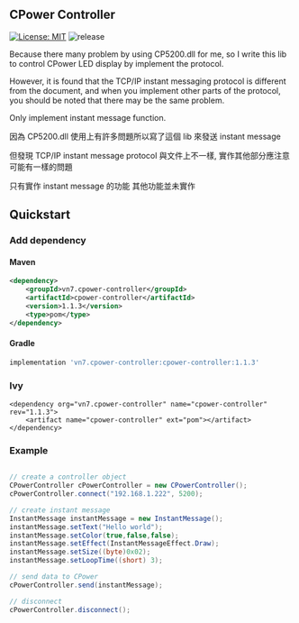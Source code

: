 ## CPower Controller

[![License: MIT](https://img.shields.io/badge/License-MIT-green.svg?style=for-the-badge)](https://github.com/vn7n24fzkq/CPower-Controller/blob/master/LICENSE)
![release](https://img.shields.io/github/v/release/vn7n24fzkq/CPower-Controller?style=for-the-badge)

Because there many problem by using CP5200.dll for me, so I write this lib to control CPower LED display by implement the protocol.

However, it is found that the TCP/IP instant messaging protocol is different from the document, and when you implement other parts of the protocol, you should be noted that there may be the same problem.

Only implement instant message function.

因為 CP5200.dll 使用上有許多問題所以寫了這個 lib 來發送 instant message

但發現 TCP/IP instant message protocol 與文件上不一樣, 實作其他部分應注意可能有一樣的問題

只有實作 instant message 的功能 其他功能並未實作

## Quickstart

### Add dependency

#### Maven

```xml
<dependency>
	<groupId>vn7.cpower-controller</groupId>
	<artifactId>cpower-controller</artifactId>
	<version>1.1.3</version>
	<type>pom</type>
</dependency>
```

#### Gradle

```groovy
implementation 'vn7.cpower-controller:cpower-controller:1.1.3'
```

### Ivy

```ivy
<dependency org="vn7.cpower-controller" name="cpower-controller" rev="1.1.3">
	<artifact name="cpower-controller" ext="pom"></artifact>
</dependency>
```

### Example

```java

// create a controller object
CPowerController cPowerController = new CPowerController();
cPowerController.connect("192.168.1.222", 5200);

// create instant message
InstantMessage instantMessage = new InstantMessage();
instantMessage.setText("Hello world");
instantMessage.setColor(true,false,false);
instantMessage.setEffect(InstantMessageEffect.Draw);
instantMessage.setSize((byte)0x02);
instantMessage.setLoopTime((short) 3);

// send data to CPower
cPowerController.send(instantMessage);

// disconnect
cPowerController.disconnect();
```
